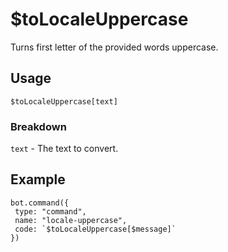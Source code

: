# $toLocaleUppercase
Turns first letter of the provided words uppercase.

## Usage
```$toLocaleUppercase[text]```

### Breakdown
`text` - The text to convert.

## Example
```
bot.command({
 type: "command",
 name: "locale-uppercase",
 code: `$toLocaleUppercase[$message]`
})
```
